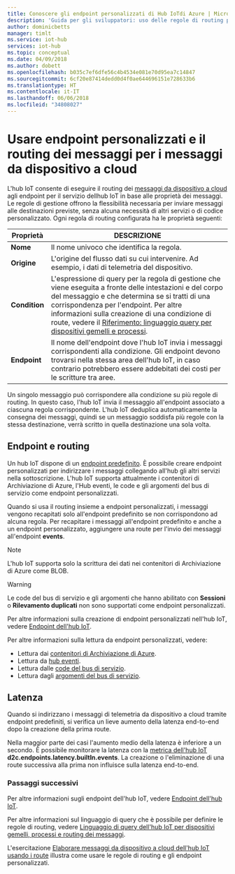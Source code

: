 ```yaml
---
title: Conoscere gli endpoint personalizzati di Hub IoTdi Azure | Microsoft Docs
description: 'Guida per gli sviluppatori: uso delle regole di routing per instradare i messaggi da dispositivo a cloud per gli endpoint personalizzati.'
author: dominicbetts
manager: timlt
ms.service: iot-hub
services: iot-hub
ms.topic: conceptual
ms.date: 04/09/2018
ms.author: dobett
ms.openlocfilehash: b035c7ef6dfe56c4b4534e081e70d95ea7c14847
ms.sourcegitcommit: 6cf20e87414dedd0d4f0ae644696151e728633b6
ms.translationtype: HT
ms.contentlocale: it-IT
ms.lasthandoff: 06/06/2018
ms.locfileid: "34808027"
---
```

# <a name="use-message-routes-and-custom-endpoints-for-device-to-cloud-messages"></a>Usare endpoint personalizzati e il routing dei messaggi per i messaggi da dispositivo a cloud

L'hub IoT consente di eseguire il routing dei [messaggi da dispositivo a cloud][lnk-device-to-cloud] agli endpoint per il servizio dellhub IoT in base alle proprietà dei messaggi. Le regole di gestione offrono la flessibilità necessaria per inviare messaggi alle destinazioni previste, senza alcuna necessità di altri servizi o di codice personalizzato. Ogni regola di routing configurata ha le proprietà seguenti:

| Proprietà      | DESCRIZIONE |
| ------------- | ----------- |
| **Nome**      | Il nome univoco che identifica la regola. |
| **Origine**    | L'origine del flusso dati su cui intervenire. Ad esempio, i dati di telemetria del dispositivo. |
| **Condition** | L'espressione di query per la regola di gestione che viene eseguita a fronte delle intestazioni e del corpo del messaggio e che determina se si tratti di una corrispondenza per l'endpoint. Per altre informazioni sulla creazione di una condizione di route, vedere il [Riferimento: linguaggio query per dispositivi gemelli e processi][lnk-devguide-query-language]. |
| **Endpoint**  | Il nome dell'endpoint dove l'hub IoT invia i messaggi corrispondenti alla condizione. Gli endpoint devono trovarsi nella stessa area dell'hub IoT, in caso contrario potrebbero essere addebitati dei costi per le scritture tra aree. |

Un singolo messaggio può corrispondere alla condizione su più regole di routing. In questo caso, l'hub IoT invia il messaggio all'endpoint associato a ciascuna regola corrispondente. L'hub IoT deduplica automaticamente la consegna dei messaggi, quindi se un messaggio soddisfa più regole con la stessa destinazione, verrà scritto in quella destinazione una sola volta.

## <a name="endpoints-and-routing"></a>Endpoint e routing

Un hub IoT dispone di un [endpoint predefinito][lnk-built-in]. È possibile creare endpoint personalizzati per indirizzare i messaggi collegando all'hub gli altri servizi nella sottoscrizione. L'hub IoT supporta attualmente i contenitori di Archiviazione di Azure, l'Hub eventi, le code e gli argomenti del bus di servizio come endpoint personalizzati.

Quando si usa il routing insieme a endpoint personalizzati, i messaggi vengono recapitati solo all'endpoint predefinito se non corrispondono ad alcuna regola. Per recapitare i messaggi all'endpoint predefinito e anche a un endpoint personalizzato, aggiungere una route per l'invio dei messaggi all'endpoint **events**.

> [!NOTE]
> L'hub IoT supporta solo la scrittura dei dati nei contenitori di Archiviazione di Azure come BLOB.

> [!WARNING]
> Le code del bus di servizio e gli argomenti che hanno abilitato con **Sessioni** o **Rilevamento duplicati** non sono supportati come endpoint personalizzati.

Per altre informazioni sulla creazione di endpoint personalizzati nell'hub IoT, vedere [Endpoint dell'hub IoT][lnk-devguide-endpoints].

Per altre informazioni sulla lettura da endpoint personalizzati, vedere:

* Lettura dai [contenitori di Archiviazione di Azure][lnk-getstarted-storage].
* Lettura da [hub eventi][lnk-getstarted-eh].
* Lettura dalle [code del bus di servizio][lnk-getstarted-queue].
* Lettura dagli [argomenti del bus di servizio][lnk-getstarted-topic].

## <a name="latency"></a>Latenza

Quando si indirizzano i messaggi di telemetria da dispositivo a cloud tramite endpoint predefiniti, si verifica un lieve aumento della latenza end-to-end dopo la creazione della prima route.

Nella maggior parte dei casi l'aumento medio della latenza è inferiore a un secondo. È possibile monitorare la latenza con la [metrica dell'hub IoT](https://docs.microsoft.com/azure/iot-hub/iot-hub-metrics) **d2c.endpoints.latency.builtIn.events**. La creazione o l'eliminazione di una route successiva alla prima non influisce sulla latenza end-to-end.

### <a name="next-steps"></a>Passaggi successivi

Per altre informazioni sugli endpoint dell'hub IoT, vedere [Endpoint dell'hub IoT][lnk-devguide-endpoints].

Per altre informazioni sul linguaggio di query che è possibile per definire le regole di routing, vedere [Linguaggio di query dell'hub IoT per dispositivi gemelli, processi e routing dei messaggi][lnk-devguide-query-language].

L'esercitazione [Elaborare messaggi da dispositivo a cloud dell'hub IoT usando i route][lnk-d2c-tutorial] illustra come usare le regole di routing e gli endpoint personalizzati.

[lnk-built-in]: iot-hub-devguide-messages-read-builtin.md
[lnk-device-to-cloud]: iot-hub-devguide-messages-d2c.md
[lnk-devguide-query-language]: iot-hub-devguide-query-language.md
[lnk-devguide-endpoints]: iot-hub-devguide-endpoints.md
[lnk-d2c-tutorial]: tutorial-routing.md
[lnk-getstarted-eh]: ../event-hubs/event-hubs-csharp-ephcs-getstarted.md
[lnk-getstarted-queue]: ../service-bus-messaging/service-bus-dotnet-get-started-with-queues.md
[lnk-getstarted-topic]: ../service-bus-messaging/service-bus-dotnet-how-to-use-topics-subscriptions.md
[lnk-getstarted-storage]: ../storage/blobs/storage-blobs-introduction.md
